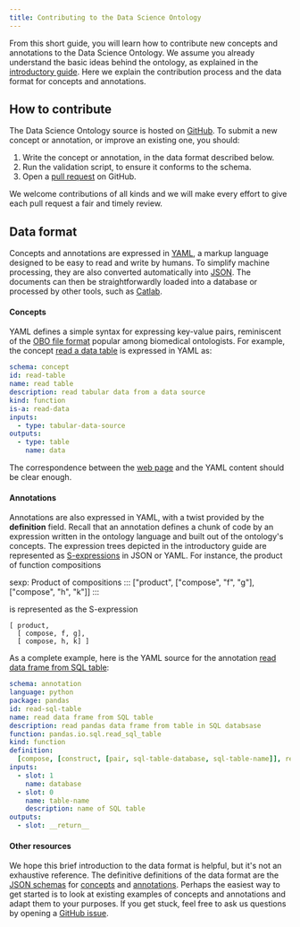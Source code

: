 ```yaml
---
title: Contributing to the Data Science Ontology
---
```


From this short guide, you will learn how to contribute new concepts and annotations to the Data Science Ontology. We assume you already understand the basic ideas behind the ontology, as explained in the [introductory guide](/help/intro). Here we explain the contribution process and the data format for concepts and annotations.

## How to contribute

The Data Science Ontology source is hosted on [GitHub](https://github.com/ibm/datascienceontology). To submit a new concept or annotation, or improve an existing one, you should:

1. Write the concept or annotation, in the data format described below.
2. Run the validation script, to ensure it conforms to the schema.
3. Open a [pull request](https://github.com/ibm/datascienceontology/pulls) on GitHub.

We welcome contributions of all kinds and we will make every effort to give each pull request a fair and timely review.

## Data format

Concepts and annotations are expressed in [YAML](http://yaml.org), a markup language designed to be easy to read and write by humans. To simplify machine processing, they are also converted automatically into [JSON](https://www.json.org). The documents can then be straightforwardly loaded into a database or processed by other tools, such as [Catlab](https://github.com/epatters/Catlab).

#### Concepts

YAML defines a simple syntax for expressing key-value pairs, reminiscent of the [OBO file format](https://owlcollab.github.io/oboformat/doc/GO.format.obo-1_4.html) popular among biomedical ontologists. For example, the concept [read a data table](/concept/read-table) is expressed in YAML as:

```yaml
schema: concept
id: read-table
name: read table
description: read tabular data from a data source
kind: function
is-a: read-data
inputs:
  - type: tabular-data-source
outputs:
  - type: table
    name: data
```

The correspondence between the [web page](/concept/read-table) and the YAML content should be clear enough.

#### Annotations

Annotations are also expressed in YAML, with a twist provided by the **definition** field. Recall that an annotation defines a chunk of code by an expression written in the ontology language and built out of the ontology's concepts. The expression trees depicted in the introductory guide are represented as [S-expressions](https://en.wikipedia.org/wiki/S-expression) in JSON or YAML. For instance, the product of function compositions

sexp: Product of compositions
:::
["product", ["compose", "f", "g"], ["compose", "h", "k"]]
:::

is represented as the S-expression

```
[ product,
  [ compose, f, g],
  [ compose, h, k] ]
```

As a complete example, here is the YAML source for the annotation [read data frame from SQL table](/annotation/python/pandas/read-sql-table):

```yaml
schema: annotation
language: python
package: pandas
id: read-sql-table
name: read data frame from SQL table
description: read pandas data frame from table in SQL databsase
function: pandas.io.sql.read_sql_table
kind: function
definition:
  [compose, [construct, [pair, sql-table-database, sql-table-name]], read-table]
inputs:
  - slot: 1
    name: database
  - slot: 0
    name: table-name
    description: name of SQL table
outputs:
  - slot: __return__
```

#### Other resources

We hope this brief introduction to the data format is helpful, but it's not an exhaustive reference. The definitive definitions of the data format are the [JSON schemas](http://json-schema.org) for [concepts](https://github.com/ibm/datascienceontology/blob/master/tools/schemas/concept.json) and [annotations](https://github.com/ibm/datascienceontology/blob/master/tools/schemas/annotation.json). Perhaps the easiest way to get started is to look at existing examples of concepts and annotations and adapt them to your purposes. If you get stuck, feel free to ask us questions by opening a [GitHub issue](https://github.com/ibm/datascienceontology/issues).
